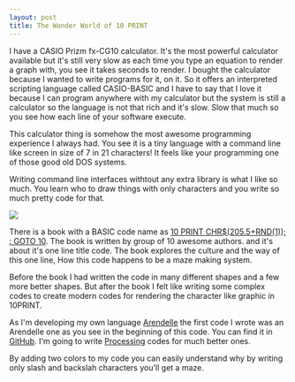 ```yaml
---
layout: post
title: The Wonder World of 10 PRINT
---
```


I have a CASIO Prizm fx-CG10 calculator. It's the most powerful calculator available but it's still very slow as each time you type an equation to render a graph with, you see it takes seconds to render. I bought the calculator because I wanted to write programs for it, on it. So it offers an interpreted scripting language called CASIO-BASIC and I have to say that I love it because I can program anywhere with my calculator but the system is still a calculator so the language is not that rich and it's slow. Slow that much so you see how each line of your software execute. <br>

This calculator thing is somehow the most awesome programming experience I always had. You see it is a tiny language with a command line like screen in size of 7 in 21 characters! It feels like your programming one of those good old DOS systems.<br>

Writing command line interfaces withtout any extra library is what I like so much. You learn who to draw things with only characters and you write so much pretty code for that.<br>

![](https://raw.githubusercontent.com/pmkary/pmkary.github.io/master/Graphics/Blog/The%20Wonder%20Wold%20Of%2010%20Print/10PRINT-800x200.png)

There is a book with a BASIC code name as [10 PRINT CHR$(205.5+RND(1)); : GOTO 10](http://10print.org/). The book is written by group of 10 awesome authors. and it's about it's one line title code. The book explores the culture and the way of this one line, How this code happens to be a maze making system.<br>

Before the book I had written the code in many different shapes and a few more better shapes. But after the book I felt like writing some complex codes to create modern codes for rendering the character like graphic in 10PRINT. <br>

As I'm developing my own language [Arendelle](http://web.arendelle.org) the first code I wrote was an Arendelle one as you see in the beginning of this code. You can find it in [GitHub](http://github.com/pmkary/10print). I'm going to write [Processing](http://processing.org) codes for much better ones. <br>

By adding two colors to my code you can easily understand why by writing only slash and backslah characters you'll get a maze.